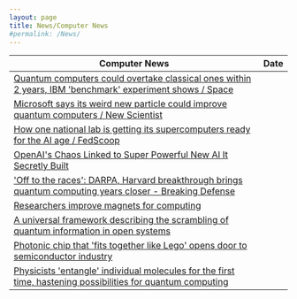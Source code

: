 ```yaml
---
layout: page
title: News/Computer News
#permalink: /News/
---
```


| Computer News | Date |
|---|---|
| [Quantum computers could overtake classical ones within 2 years, IBM 'benchmark' experiment shows / Space](https://www.livescience.com/technology/computing/quantum-computers-could-overtake-classical-ones-within-2-years-ibm-benchmark-experiment-shows ) |
| [Microsoft says its weird new particle could improve quantum computers / New Scientist](https://www.newscientist.com/article/2378782-microsoft-says-its-weird-new-particle-could-improve-quantum-computers/ ) |
| [How one national lab is getting its supercomputers ready for the AI age / FedScoop](https://fedscoop.com/how-one-national-lab-is-getting-its-supercomputers-ready-for-the-ai-age/ ) |
| [OpenAI's Chaos Linked to Super Powerful New AI It Secretly Built](https://futurism.com/openais-chaos-powerful-new-ai ) |
| ['Off to the races': DARPA, Harvard breakthrough brings quantum computing years closer - Breaking Defense](https://breakingdefense.com/2023/12/off-to-the-races-darpa-harvard-breakthrough-brings-quantum-computing-years-closer/ ) |
| [Researchers improve magnets for computing](https://phys.org/news/2023-11-magnets.html ) |
| [A universal framework describing the scrambling of quantum information in open systems](https://phys.org/news/2023-11-universal-framework-scrambling-quantum.html ) |
| [Photonic chip that 'fits together like Lego' opens door to semiconductor industry](https://phys.org/news/2023-12-photonic-chip-lego-door-semiconductor.html ) |
| [Physicists 'entangle' individual molecules for the first time, hastening possibilities for quantum computing](https://phys.org/news/2023-12-physicists-entangle-individual-molecules-hastening.html ) |
